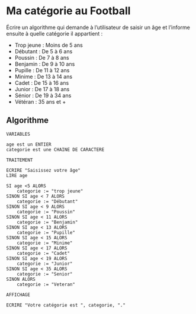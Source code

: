 # Ma catégorie au Football

Écrire un algorithme qui demande à l’utilisateur de saisir un âge et l’informe ensuite à quelle catégorie il appartient :

- Trop jeune : Moins de 5 ans
- Débutant : De 5 à 6 ans
- Poussin : De 7 à 8 ans
- Benjamin : De 9 à 10 ans
- Pupille : De 11 à 12 ans
- Minime : De 13 à 14 ans
- Cadet : De 15 à 16 ans
- Junior : De 17 à 18 ans
- Sénior : De 19 à 34 ans
- Vétéran : 35 ans et +

## Algorithme

```
VARIABLES

age est un ENTIER
categorie est une CHAINE DE CARACTERE

TRAITEMENT

ECRIRE "Saisissez votre âge"
LIRE age

SI age <5 ALORS
	categorie := "trop jeune"
SINON SI age < 7 ALORS
	categorie := "Débutant"
SINON SI age < 9 ALORS
	categorie := "Poussin"
SINON SI age < 11 ALORS
	categorie := "Benjamin"
SINON SI age < 13 ALORS
	categorie := "Pupille"
SINON SI age < 15 ALORS
	categorie := "Minime"
SINON SI age < 17 ALORS
	categorie := "Cadet"
SINON SI age < 19 ALORS 
	categorie := "Junior"
SINON SI age < 35 ALORS
	categorie := "Senior"
SINON ALORS
	categorie := "Veteran"

AFFICHAGE

ECRIRE "Votre catégorie est ", categorie, "."

```
